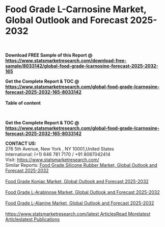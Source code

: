 <h1>Food Grade L-Carnosine Market, Global Outlook and Forecast 2025-2032</h1><br/><p><strong>Download FREE Sample of this Report @ <a href="https://www.statsmarketresearch.com/download-free-sample/8033142/global-food-grade-lcarnosine-forecast-2025-2032-165">https://www.statsmarketresearch.com/download-free-sample/8033142/global-food-grade-lcarnosine-forecast-2025-2032-165</a></strong></p><div><b>Get the Complete Report & TOC @ <a href="https://www.statsmarketresearch.com/global-food-grade-lcarnosine-forecast-2025-2032-165-8033142">https://www.statsmarketresearch.com/global-food-grade-lcarnosine-forecast-2025-2032-165-8033142</a></b></div><br><b>Table of content</b><p><br><div><b>Get the Complete Report & TOC @ <a href="https://www.statsmarketresearch.com/global-food-grade-lcarnosine-forecast-2025-2032-165-8033142">https://www.statsmarketresearch.com/global-food-grade-lcarnosine-forecast-2025-2032-165-8033142</a></b></div></p> <b>CONTACT US:</b><br>276 5th Avenue, New York , NY 10001,United States<br>International: (+1) 646 781 7170 / +91 8087042414<br>Visit: <a href="https://www.statsmarketresearch.com/">https://www.statsmarketresearch.com/</a><br>Similar Reports: <a href="https://www.statsmarketresearch.com/global-food-grade-lcarnosine-forecast-2025-2032-165-8033142">Food Grade Silicone Rubber Market, Global Outlook and Forecast 2025-2032</a><br/><br/><a href="https://www.statsmarketresearch.com/global-food-grade-lcarnosine-forecast-2025-2032-165-8033142">Food Grade Konjac Market, Global Outlook and Forecast 2025-2032</a><br/><br/><a href="https://www.statsmarketresearch.com/global-food-grade-lcarnosine-forecast-2025-2032-165-8033142">Food Grade L-Arabinose Market, Global Outlook and Forecast 2025-2032</a><br/><br/><a href="https://www.statsmarketresearch.com/global-food-grade-lcarnosine-forecast-2025-2032-165-8033142">Food Grade L-Alanine Market, Global Outlook and Forecast 2025-2032</a><br/><br/><a href="https://gyeongbokgung.com">https://www.statsmarketresearch.com/</a><a href="https://hallyeomaritime.com">latest Articles</a><a href="https://jingwansa.com">Read More</a><a href=https://nguoiviet.jp/">latest Articles</a><a href="https://www.intelmarketresearch.com/">latest Publications</a>